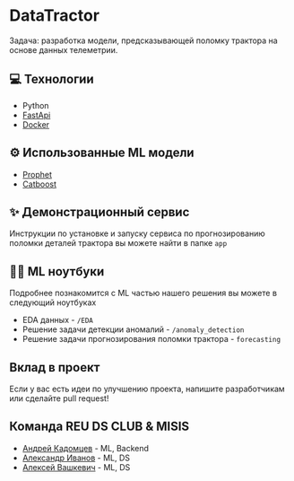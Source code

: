 # DataTractor

Задача: разработка модели, предсказывающей поломку трактора на основе данных телеметрии.

## 💻 Технологии
- Python
- [FastApi](https://fastapi.tiangolo.com/)
- [Docker](https://www.docker.com/)

## ⚙️ Использованные ML модели
- [Prophet](https://facebook.github.io/prophet/)
- [Catboost](https://catboost.ai/)

## ✨ Демонстрационный сервис
Инструкции по установке и запуску сервиса по прогнозированию поломки деталей трактора вы можете найти в папке `app`

## 🧑‍💻 ML ноутбуки
Подробнее познакомится с ML частью нашего решения вы можете в следующий ноутбуках
- EDA данных  - `/EDA`
- Решение задачи детекции аномалий - `/anomaly_detection`
- Решение задачи прогнозирования поломки трактора - `forecasting`

## Вклад в проект
Если у вас есть идеи по улучшению проекта, напишите разработчикам или сделайте pull request!

## Команда REU DS CLUB & MISIS
- [Андрей Кадомцев](https://github.com/Aven1r) - ML, Backend
- [Александр Иванов](https://github.com/lild1tz) - ML, DS
- [Алексей Вашкевич](https://github.com/bbuda) - ML, DS

